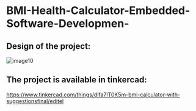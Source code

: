 # BMI-Health-Calculator-Embedded-Software-Developmen-



## Design of the project:
![image10](https://user-images.githubusercontent.com/47111709/138399990-b6577309-d53d-4b08-ad43-3e50caf1c75f.png)


## The project is available in tinkercad:
https://www.tinkercad.com/things/dlfa7lT0K5m-bmi-calculator-with-suggestionsfinal/editel
